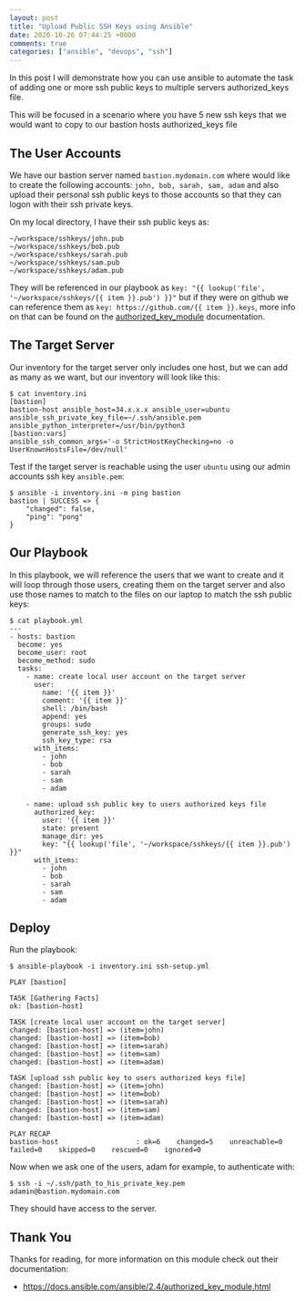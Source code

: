 ```yaml
---
layout: post
title: "Upload Public SSH Keys using Ansible"
date: 2020-10-26 07:44:25 +0000
comments: true
categories: ["ansible", "devops", "ssh"]
---
```


In this post I will demonstrate how you can use ansible to automate the task of adding one or more ssh public keys to multiple servers authorized_keys file.

This will be focused in a scenario where you have 5 new ssh keys that we would want to copy to our bastion hosts authorized_keys file

## The User Accounts

We have our bastion server named `bastion.mydomain.com` where would like to create the following accounts: `john, bob, sarah, sam, adam` and also upload their personal ssh public keys to those accounts so that they can logon with their ssh private keys.

On my local directory, I have their ssh public keys as:

```
~/workspace/sshkeys/john.pub
~/workspace/sshkeys/bob.pub
~/workspace/sshkeys/sarah.pub
~/workspace/sshkeys/sam.pub
~/workspace/sshkeys/adam.pub
```

They will be referenced in our playbook as `key: "{{ lookup('file', '~/workspace/sshkeys/{{ item }}.pub') }}"` but if they were on github we can reference them as `key: https://github.com/{{ item }}.keys`, more info on that can be found on the [authorized_key_module](https://docs.ansible.com/ansible/2.4/authorized_key_module.html) documentation.

## The Target Server

Our inventory for the target server only includes one host, but we can add as many as we want, but our inventory will look like this:

```
$ cat inventory.ini
[bastion]
bastion-host ansible_host=34.x.x.x ansible_user=ubuntu ansible_ssh_private_key_file=~/.ssh/ansible.pem ansible_python_interpreter=/usr/bin/python3
[bastion:vars]
ansible_ssh_common_args='-o StrictHostKeyChecking=no -o UserKnownHostsFile=/dev/null'
```

Test if the target server is reachable using the user `ubuntu` using our admin accounts ssh key `ansible.pem`:

```
$ ansible -i inventory.ini -m ping bastion
bastion | SUCCESS => {
    "changed": false,
    "ping": "pong"
}
```

## Our Playbook

In this playbook, we will reference the users that we want to create and it will loop through those users, creating them on the target server and also use those names to match to the files on our laptop to match the ssh public keys:

```
$ cat playbook.yml
---
- hosts: bastion
  become: yes
  become_user: root
  become_method: sudo
  tasks:
    - name: create local user account on the target server
      user:
        name: '{{ item }}'
        comment: '{{ item }}'
        shell: /bin/bash
        append: yes
        groups: sudo
        generate_ssh_key: yes
        ssh_key_type: rsa
      with_items:
        - john
        - bob
        - sarah
        - sam
        - adam

    - name: upload ssh public key to users authorized keys file
      authorized_key:
        user: '{{ item }}'
        state: present
        manage_dir: yes
        key: "{{ lookup('file', '~/workspace/sshkeys/{{ item }}.pub') }}"
      with_items:
        - john
        - bob
        - sarah
        - sam
        - adam
```

## Deploy

Run the playbook:

```
$ ansible-playbook -i inventory.ini ssh-setup.yml

PLAY [bastion]

TASK [Gathering Facts]
ok: [bastion-host]

TASK [create local user account on the target server]
changed: [bastion-host] => (item=john)
changed: [bastion-host] => (item=bob)
changed: [bastion-host] => (item=sarah)
changed: [bastion-host] => (item=sam)
changed: [bastion-host] => (item=adam)

TASK [upload ssh public key to users authorized keys file]
changed: [bastion-host] => (item=john)
changed: [bastion-host] => (item=bob)
changed: [bastion-host] => (item=sarah)
changed: [bastion-host] => (item=sam)
changed: [bastion-host] => (item=adam)

PLAY RECAP
bastion-host                   : ok=6    changed=5    unreachable=0    failed=0    skipped=0    rescued=0    ignored=0
```

Now when we ask one of the users, adam for example, to authenticate with:

```
$ ssh -i ~/.ssh/path_to_his_private_key.pem adamin@bastion.mydomain.com
```

They should have access to the server.

## Thank You

Thanks for reading, for more information on this module check out their documentation:

- https://docs.ansible.com/ansible/2.4/authorized_key_module.html
